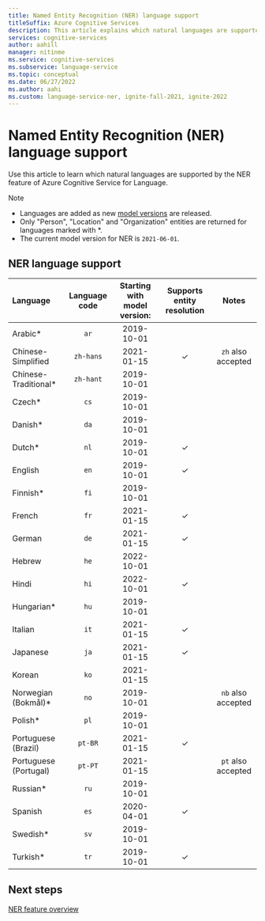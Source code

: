 ```yaml
---
title: Named Entity Recognition (NER) language support
titleSuffix: Azure Cognitive Services
description: This article explains which natural languages are supported by the NER feature of Azure Cognitive Service for Language.
services: cognitive-services
author: aahill
manager: nitinme
ms.service: cognitive-services
ms.subservice: language-service
ms.topic: conceptual
ms.date: 06/27/2022
ms.author: aahi
ms.custom: language-service-ner, ignite-fall-2021, ignite-2022
---
```


# Named Entity Recognition (NER) language support 

Use this article to learn which natural languages are supported by the NER feature of Azure Cognitive Service for Language.

> [!NOTE]
> * Languages are added as new [model versions](how-to-call.md#specify-the-ner-model) are released. 
> * Only "Person", "Location" and "Organization" entities are returned for languages marked with *.
> * The current model version for NER is `2021-06-01`.

## NER language support

| Language              | Language code | Starting with model version: | Supports entity resolution | Notes              |
|:----------------------|:-------------:|:----------------------------:|:--------------------------:|:------------------:|
| Arabic*               | `ar`          | 2019-10-01                   |                            |                    |
| Chinese-Simplified    | `zh-hans`     | 2021-01-15                   | ✓                         | `zh` also accepted |
| Chinese-Traditional*  | `zh-hant`     | 2019-10-01                   |                            |                    |
| Czech*                | `cs`          | 2019-10-01                   |                            |                    |
| Danish*               | `da`          | 2019-10-01                   |                            |                    |
| Dutch*                | `nl`          | 2019-10-01                   | ✓                         |                    |
| English               | `en`          | 2019-10-01                   | ✓                         |                    |
| Finnish*              | `fi`          | 2019-10-01                   |                            |                    |
| French                | `fr`          | 2021-01-15                   | ✓                         |                    |
| German                | `de`          | 2021-01-15                   | ✓                         |                    |
| Hebrew                | `he`          | 2022-10-01                   |                            |                    |
| Hindi                 | `hi`          | 2022-10-01                   | ✓                         |                    |
| Hungarian*            | `hu`          | 2019-10-01                   |                            |                    |
| Italian               | `it`          | 2021-01-15                   | ✓                         |                    |
| Japanese              | `ja`          | 2021-01-15                   | ✓                         |                    |
| Korean                | `ko`          | 2021-01-15                   |                            |                    |
| Norwegian  (Bokmål)*  | `no`          | 2019-10-01                   |                            | `nb` also accepted |
| Polish*               | `pl`          | 2019-10-01                   |                            |                    |
| Portuguese (Brazil)   | `pt-BR`       | 2021-01-15                   | ✓                         |                    |
| Portuguese (Portugal) | `pt-PT`       | 2021-01-15                   |                            | `pt` also accepted |
| Russian*              | `ru`          | 2019-10-01                   |                            |                    |
| Spanish               | `es`          | 2020-04-01                   | ✓                         |                    |
| Swedish*              | `sv`          | 2019-10-01                   |                            |                    |
| Turkish*              | `tr`          | 2019-10-01                   | ✓                         |                    |

## Next steps

[NER feature overview](overview.md)
